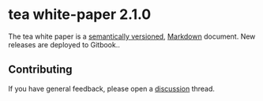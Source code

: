 # tea white-paper 2.1.0

The tea white paper is a [semantically versioned](https://semver.org),
[Markdown](https://daringfireball.net/projects/markdown/) document.
New releases are deployed to Gitbook..

## Contributing

If you have general feedback, please open a [discussion](../../discussions) thread.
